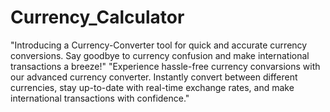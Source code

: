 # Currency_Calculator
"Introducing a Currency-Converter tool for quick and accurate currency conversions. Say goodbye to currency confusion and make international transactions a breeze!"
"Experience hassle-free currency convarsions with our advanced currency converter. Instantly convert between different currencies, stay up-to-date with real-time exchange rates, and make international transactions with confidence."
